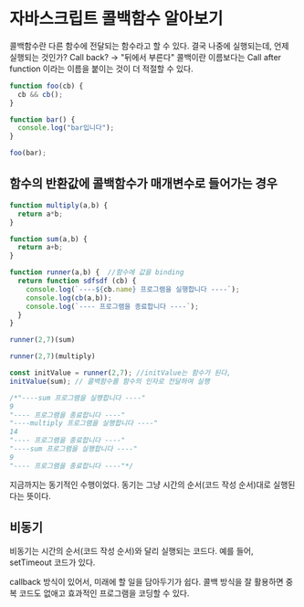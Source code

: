 # 자바스크립트 콜백함수 알아보기
콜백함수란 다른 함수에 전달되는 함수라고 할 수 있다. 결국 나중에 실행되는데, 언제 실행되는 것인가?
Call back? -> "뒤에서 부른다" 
콜백이란 이름보다는 Call after function 이라는 이름을 붙이는 것이 더 적절할 수 있다.
```js
function foo(cb) {
  cb && cb();
}

function bar() {
  console.log("bar입니다");
}

foo(bar);
```

## 함수의 반환값에 콜백함수가 매개변수로 들어가는 경우
```js
function multiply(a,b) {
  return a*b;
}

function sum(a,b) {
  return a+b;
}

function runner(a,b) {  //함수에 값을 binding
  return function sdfsdf (cb) {
    console.log(`----${cb.name} 프로그램을 실행합니다 ----`);
    console.log(cb(a,b));
    console.log(`---- 프로그램을 종료합니다 ----`);
  }
}

runner(2,7)(sum)

runner(2,7)(multiply)

const initValue = runner(2,7); //initValue는 함수가 된다, 
initValue(sum); // 콜백함수를 함수의 인자로 전달하여 실행

/*"----sum 프로그램을 실행합니다 ----"
9
"---- 프로그램을 종료합니다 ----"
"----multiply 프로그램을 실행합니다 ----"
14
"---- 프로그램을 종료합니다 ----"
"----sum 프로그램을 실행합니다 ----"
9
"---- 프로그램을 종료합니다 ----"*/
```

지금까지는 동기적인 수행이었다. 동기는 그냥 시간의 순서(코드 작성 순서)대로 실행된다는 뜻이다.

## 비동기
비동기는 시간의 순서(코드 작성 순서)와 달리 실행되는 코드다.
예를 들어, setTimeout 코드가 있다.

callback 방식이 있어서, 미래에 할 일을 담아두기가 쉽다. 콜백 방식을 잘 활용하면 중복 코드도 없애고 효과적인 프로그램을 코딩할 수 있다.
